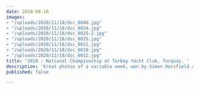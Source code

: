 ```yaml
---
date: 2018-08-10
images:
- "/uploads/2020/11/18/dsc_0040.jpg"
- "/uploads/2020/11/18/dsc_0034.jpg"
- "/uploads/2020/11/18/dsc_0025-2.jpg"
- "/uploads/2020/11/18/dsc_0025.jpg"
- "/uploads/2020/11/18/dsc_0021.jpg"
- "/uploads/2020/11/18/dsc_0018.jpg"
- "/uploads/2020/11/18/dsc_0012.jpg"
title: '2018 : National Championship at Torbay Yacht Club, Torquay. '
description: 'Great photos of a variable week, won by Simon Horsfield and Katie Burridge. '
published: false

---
```

